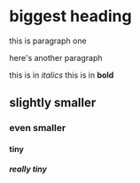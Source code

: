 # biggest heading
this is paragraph one

here's another paragraph

this is in *italics*
this is in **bold** 
## slightly smaller
### even smaller
#### tiny
##### really tiny
